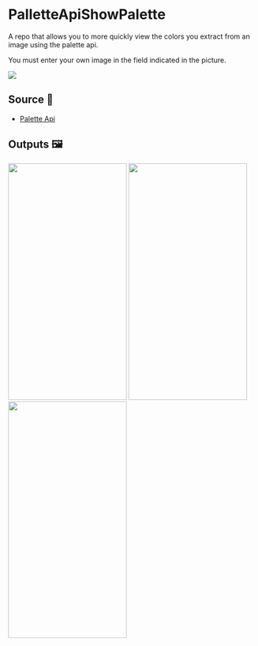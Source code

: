 # PalletteApiShowPalette

A repo that allows you to more quickly view the colors you extract from an image using the palette api.

You must enter your own image in the field indicated in the picture.

<img src="https://user-images.githubusercontent.com/73544434/204099352-f88d80f8-0266-47e9-b77a-9752743d3a3b.PNG"/>


## Source 🔧

* [Palette Api](https://developer.android.com/develop/ui/views/graphics/palette-colors)

## Outputs 🖼

<div>

<img src="https://user-images.githubusercontent.com/73544434/204099058-9806641f-112a-45a2-8ca5-50e8eeb84b31.png" width="240" height="480"/>
<img src="https://user-images.githubusercontent.com/73544434/204099067-6aadcc86-08b8-40e6-a15f-6ab24ee1a55c.png" width="240" height="480"/>
<img src="https://user-images.githubusercontent.com/73544434/204099072-4ca9c1b8-b6fc-4b27-b64c-a3eba6a6e402.png" width="240" height="480"/>

</div>
